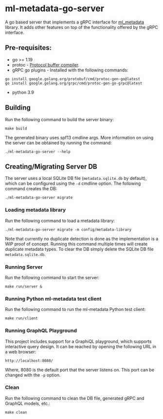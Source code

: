# ml-metadata-go-server
A go based server that implements a gRPC interface for [ml_metadata](https://github.com/google/ml-metadata/) library.
It adds other features on top of the functionality offered by the gRPC interface.
## Pre-requisites:
- go >= 1.19
- protoc - [Protocol buffer compiler](https://grpc.io/docs/protoc-installation/).
- gRPC go plugins - Installed with the following commands:
```
go install google.golang.org/protobuf/cmd/protoc-gen-go@latest
go install google.golang.org/grpc/cmd/protoc-gen-go-grpc@latest
```
- python 3.9
## Building
Run the following command to build the server binary:
```
make build
```
The generated binary uses spf13 cmdline args. More information on using the server can be obtained by running the command:
```
./ml-metadata-go-server --help
```
## Creating/Migrating Server DB
The server uses a local SQLite DB file (`metadata.sqlite.db` by default), which can be configured using the `-d` cmdline option.
The following command creates the DB:
```
./ml-metadata-go-server migrate
```
### Loading metadata library
Run the following command to load a metadata library:
```
./ml-metadata-go-server migrate -m config/metadata-library
```
Note that currently no duplicate detection is done as the implementation is a WIP proof of concept. 
Running this command multiple times will create duplicate metadata types. 
To clear the DB simply delete the SQLite DB file `metadata.sqlite.db`. 

### Running Server
Run the following command to start the server:
```
make run/server &
```
### Running Python ml-metadata test client
Run the following command to run the ml-metadata Python test client:
```
make run/client
```
### Running GraphQL Playground
This project includes support for a GraphiQL playground, which supports interactive query design. 
It can be reached by opening the following URL in a web browser:
```
http://localhost:8080/
```
Where, 8080 is the default port that the server listens on. This port can be changed with the `-p` option.  
### Clean
Run the following command to clean the DB file, generated gRPC and GraphQL models, etc.:
```
make clean
```